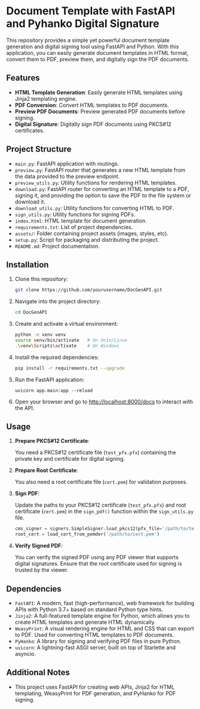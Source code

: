 # Document Template with FastAPI and Pyhanko Digital Signature

This repository provides a simple yet powerful document template generation and digital signing tool using FastAPI and Python. With this application, you can easily generate document templates in HTML format, convert them to PDF, preview them, and digitally sign the PDF documents.

## Features

- **HTML Template Generation**: Easily generate HTML templates using Jinja2 templating engine.
- **PDF Conversion**: Convert HTML templates to PDF documents.
- **Preview PDF Documents**: Preview generated PDF documents before signing.
- **Digital Signature**: Digitally sign PDF documents using PKCS#12 certificates.

## Project Structure

- `main.py`: FastAPI application with routings.
- `preview.py`: FastAPI router that generates a new HTML template from the data provided to the preview endpoint.
- `preview_utils.py`: Utility functions for rendering HTML templates.
- `download.py`: FastAPI router for converting an HTML template to a PDF, signing it, and providing the option to save the PDF to the file system or download it.
- `download_utils.py`: Utility functions for converting HTML to PDF.
- `sign_utils.py`: Utility functions for signing PDFs.
- `index.html`: HTML template for document generation.
- `requirements.txt`: List of project dependencies.
- `assets/`: Folder containing project assets (images, styles, etc).
- `setup.py`: Script for packaging and distributing the project.
- `README.md`: Project documentation.
  

## Installation

1. Clone this repository:

    ```bash
    git clone https://github.com/yourusername/DocGenAPI.git
    ```

2. Navigate into the project directory:

    ```bash
    cd DocGenAPI
    ```

3. Create and activate a virtual environment:

    ```bash
    python -m venv venv
    source venv/bin/activate   # On Unix/Linux
    .\venv\Scripts\activate    # On Windows
    ```

4. Install the required dependencies:

    ```bash
    pip install -r requirements.txt --upgrade
    ```

2. Run the FastAPI application:

    ```
    uvicorn app.main:app --reload
    ```

3. Open your browser and go to [http://localhost:8000/docs](http://localhost:8000/docs) to interact with the API.
   

## Usage

1. **Prepare PKCS#12 Certificate**:

    You need a PKCS#12 certificate file (`test_pfx.pfx`) containing the private key and certificate for digital signing.

2. **Prepare Root Certificate**:

    You also need a root certificate file (`cert.pem`) for validation purposes.

3. **Sign PDF**:

    Update the paths to your PKCS#12 certificate (`test_pfx.pfx`) and root certificate (`cert.pem`) in the `sign_pdf()` function within the `sign_utils.py` file.

    ```python
    cms_signer = signers.SimpleSigner.load_pkcs12(pfx_file='/path/to/test_pfx.pfx', passphrase=b'your_passphrase_here')
    root_cert = load_cert_from_pemder('/path/to/cert.pem')
    ```
    
4. **Verify Signed PDF**:

    You can verify the signed PDF using any PDF viewer that supports digital signatures. Ensure that the root certificate used for signing is trusted by the viewer.

## Dependencies

- `FastAPI`: A modern, fast (high-performance), web framework for building APIs with Python 3.7+ based on standard Python type hints.
- `Jinja2`: A full-featured template engine for Python, which allows you to create HTML templates and generate HTML dynamically.
- `WeasyPrint`: A visual rendering engine for HTML and CSS that can export to PDF. Used for converting HTML templates to PDF documents.
- `PyHanko`: A library for signing and verifying PDF files in pure Python.
- `uvicorn`: A lightning-fast ASGI server, built on top of Starlette and asyncio.

## Additional Notes

- This project uses FastAPI for creating web APIs, Jinja2 for HTML templating, WeasyPrint for PDF generation, and PyHanko for PDF signing.
